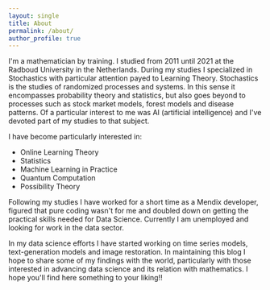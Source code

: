 ```yaml
---
layout: single
title: About
permalink: /about/
author_profile: true
---
```


I'm a mathematician by training. I studied from 2011 until 2021 at the Radboud University in the Netherlands. During my studies I specialized in Stochastics with particular attention payed to Learning Theory. Stochastics is the studies of randomized processes and systems. In this sense it encompasses probability theory and statistics, but also goes beyond to processes such as stock market models, forest models and disease patterns. Of a particular interest to me was AI (artificial intelligence) and I've devoted part of my studies to that subject.

I have become particularly interested in:
- Online Learning Theory
- Statistics
- Machine Learning in Practice
- Quantum Computation
- Possibility Theory

Following my studies I have worked for a short time as a Mendix developer, figured that pure coding wasn't for me and doubled down on getting the practical skills needed for Data Science. Currently I am unemployed and looking for work in the data sector.

In my data science efforts I have started working on time series models, text-generation models and image restoration. In maintaining this blog I hope to share some of my findings with the world, particularly with those interested in advancing data science and its relation with mathematics. I hope you'll find here something to your liking!!
